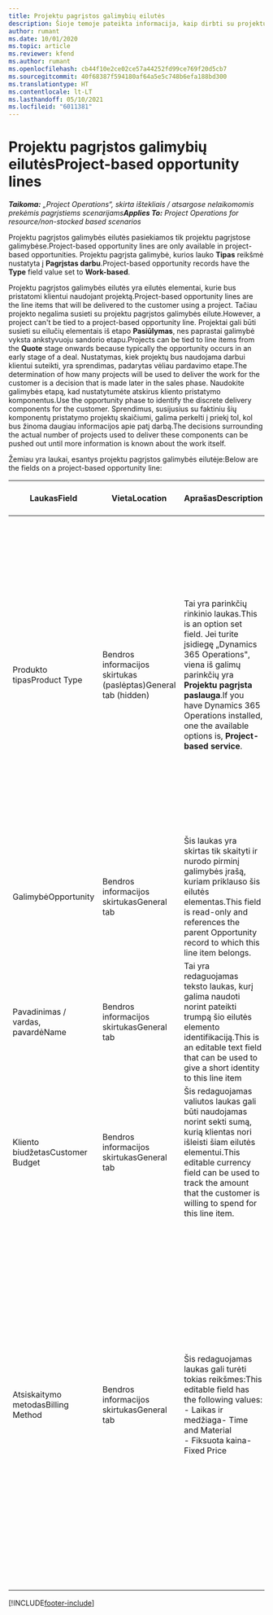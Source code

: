 ```yaml
---
title: Projektu pagrįstos galimybių eilutės
description: Šioje temoje pateikta informacija, kaip dirbti su projektu pagrįstomis galimybių eilutėmis.
author: rumant
ms.date: 10/01/2020
ms.topic: article
ms.reviewer: kfend
ms.author: rumant
ms.openlocfilehash: cb44f10e2ce02ce57a44252fd99ce769f20d5cb7
ms.sourcegitcommit: 40f68387f594180af64a5e5c748b6efa188bd300
ms.translationtype: HT
ms.contentlocale: lt-LT
ms.lasthandoff: 05/10/2021
ms.locfileid: "6011381"
---
```

# <a name="project-based-opportunity-lines"></a><span data-ttu-id="1e0e6-103">Projektu pagrįstos galimybių eilutės</span><span class="sxs-lookup"><span data-stu-id="1e0e6-103">Project-based opportunity lines</span></span>

<span data-ttu-id="1e0e6-104">_**Taikoma:** „Project Operations“, skirta ištekliais / atsargose nelaikomomis prekėmis pagrįstiems scenarijams_</span><span class="sxs-lookup"><span data-stu-id="1e0e6-104">_**Applies To:** Project Operations for resource/non-stocked based scenarios_</span></span>


<span data-ttu-id="1e0e6-105">Projektu pagrįstos galimybės eilutės pasiekiamos tik projektu pagrįstose galimybėse.</span><span class="sxs-lookup"><span data-stu-id="1e0e6-105">Project-based opportunity lines are only available in project-based opportunities.</span></span> <span data-ttu-id="1e0e6-106">Projektu pagrįsta galimybė, kurios lauko **Tipas** reikšmė nustatyta į **Pagrįstas darbu**.</span><span class="sxs-lookup"><span data-stu-id="1e0e6-106">Project-based opportunity records have the **Type** field value set to **Work-based**.</span></span>

<span data-ttu-id="1e0e6-107">Projektu pagrįstos galimybės eilutės yra eilutės elementai, kurie bus pristatomi klientui naudojant projektą.</span><span class="sxs-lookup"><span data-stu-id="1e0e6-107">Project-based opportunity lines are the line items that will be delivered to the customer using a project.</span></span> <span data-ttu-id="1e0e6-108">Tačiau projekto negalima susieti su projektu pagrįstos galimybės eilute.</span><span class="sxs-lookup"><span data-stu-id="1e0e6-108">However, a project can't be tied to a project-based opportunity line.</span></span> <span data-ttu-id="1e0e6-109">Projektai gali būti susieti su eilučių elementais iš etapo **Pasiūlymas**, nes paprastai galimybė vyksta ankstyvuoju sandorio etapu.</span><span class="sxs-lookup"><span data-stu-id="1e0e6-109">Projects can be tied to line items from the **Quote** stage onwards because typically the opportunity occurs in an early stage of a deal.</span></span> <span data-ttu-id="1e0e6-110">Nustatymas, kiek projektų bus naudojama darbui klientui suteikti, yra sprendimas, padarytas vėliau pardavimo etape.</span><span class="sxs-lookup"><span data-stu-id="1e0e6-110">The determination of how many projects will be used to deliver the work for the customer is a decision that is made later in the sales phase.</span></span> <span data-ttu-id="1e0e6-111">Naudokite galimybės etapą, kad nustatytumėte atskirus kliento pristatymo komponentus.</span><span class="sxs-lookup"><span data-stu-id="1e0e6-111">Use the opportunity phase to identify the discrete delivery components for the customer.</span></span> <span data-ttu-id="1e0e6-112">Sprendimus, susijusius su faktiniu šių komponentų pristatymo projektų skaičiumi, galima perkelti į priekį tol, kol bus žinoma daugiau informacijos apie patį darbą.</span><span class="sxs-lookup"><span data-stu-id="1e0e6-112">The decisions surrounding the actual number of projects used to deliver these components can be pushed out until more information is known about the work itself.</span></span>

<span data-ttu-id="1e0e6-113">Žemiau yra laukai, esantys projektu pagrįstos galimybės eilutėje:</span><span class="sxs-lookup"><span data-stu-id="1e0e6-113">Below are the fields on a project-based opportunity line:</span></span>

| <span data-ttu-id="1e0e6-114">**Laukas**</span><span class="sxs-lookup"><span data-stu-id="1e0e6-114">**Field**</span></span> | <span data-ttu-id="1e0e6-115">**Vieta**</span><span class="sxs-lookup"><span data-stu-id="1e0e6-115">**Location**</span></span> | <span data-ttu-id="1e0e6-116">**Aprašas**</span><span class="sxs-lookup"><span data-stu-id="1e0e6-116">**Description**</span></span> | <span data-ttu-id="1e0e6-117">**Tolesnis poveikis**</span><span class="sxs-lookup"><span data-stu-id="1e0e6-117">**Downstream impact**</span></span> |
| --- | --- | --- | --- |
| <span data-ttu-id="1e0e6-118">Produkto tipas</span><span class="sxs-lookup"><span data-stu-id="1e0e6-118">Product Type</span></span> | <span data-ttu-id="1e0e6-119">Bendros informacijos skirtukas (paslėptas)</span><span class="sxs-lookup"><span data-stu-id="1e0e6-119">General tab (hidden)</span></span> | <span data-ttu-id="1e0e6-120">Tai yra parinkčių rinkinio laukas.</span><span class="sxs-lookup"><span data-stu-id="1e0e6-120">This is an option set field.</span></span> <span data-ttu-id="1e0e6-121">Jei turite įsidiegę „Dynamics 365 Operations", viena iš galimų parinkčių yra **Projektu pagrįsta paslauga**.</span><span class="sxs-lookup"><span data-stu-id="1e0e6-121">If you have Dynamics 365 Operations installed, one the available options is, **Project-based service**.</span></span>  | <span data-ttu-id="1e0e6-122">Šio lauko reikšmė nustatoma kaip **Projektu pagrįsta paslauga**, kai galimybėje kuriate projektu pagrįstos galimybės eilutę pagal projektu pagrįstų eilučių tinklelį.</span><span class="sxs-lookup"><span data-stu-id="1e0e6-122">The value of this field is set to **Project-based service** when you create the project-based opportunity line from the project-based lines grid on the Opportunity.</span></span> <br> <span data-ttu-id="1e0e6-123">Jei šią reikšmę pakeisite arba perrašysite, projekto funkcijos nebus įjungtos jūsų projektu pagrįstų eilučių elementuose.</span><span class="sxs-lookup"><span data-stu-id="1e0e6-123">If you change or override this value, the project functionality won't be enabled on your project-based line items.</span></span> |
| <span data-ttu-id="1e0e6-124">Galimybė</span><span class="sxs-lookup"><span data-stu-id="1e0e6-124">Opportunity</span></span> | <span data-ttu-id="1e0e6-125">Bendros informacijos skirtukas</span><span class="sxs-lookup"><span data-stu-id="1e0e6-125">General tab</span></span> | <span data-ttu-id="1e0e6-126">Šis laukas yra skirtas tik skaityti ir nurodo pirminį galimybės įrašą, kuriam priklauso šis eilutės elementas.</span><span class="sxs-lookup"><span data-stu-id="1e0e6-126">This field is read-only and references the parent Opportunity record to which this line item belongs.</span></span> | <span data-ttu-id="1e0e6-127">Nėra jokio tolesnio šio lauko poveikio.</span><span class="sxs-lookup"><span data-stu-id="1e0e6-127">There is no downstream impact of this field.</span></span> |
| <span data-ttu-id="1e0e6-128">Pavadinimas / vardas, pavardė</span><span class="sxs-lookup"><span data-stu-id="1e0e6-128">Name</span></span> | <span data-ttu-id="1e0e6-129">Bendros informacijos skirtukas</span><span class="sxs-lookup"><span data-stu-id="1e0e6-129">General tab</span></span> | <span data-ttu-id="1e0e6-130">Tai yra redaguojamas teksto laukas, kurį galima naudoti norint pateikti trumpą šio eilutės elemento identifikaciją.</span><span class="sxs-lookup"><span data-stu-id="1e0e6-130">This is an editable text field that can be used to give a short identity to this line item</span></span> | <span data-ttu-id="1e0e6-131">Ši reikšmė perkeliama į pasiūlymo eilutę, kai kuriate pasiūlymą iš šios galimybės</span><span class="sxs-lookup"><span data-stu-id="1e0e6-131">This value is carried over to the quote line when you create a quote from this opportunity</span></span> |
| <span data-ttu-id="1e0e6-132">Kliento biudžetas</span><span class="sxs-lookup"><span data-stu-id="1e0e6-132">Customer Budget</span></span> | <span data-ttu-id="1e0e6-133">Bendros informacijos skirtukas</span><span class="sxs-lookup"><span data-stu-id="1e0e6-133">General tab</span></span> | <span data-ttu-id="1e0e6-134">Šis redaguojamas valiutos laukas gali būti naudojamas norint sekti sumą, kurią klientas nori išleisti šiam eilutės elementui.</span><span class="sxs-lookup"><span data-stu-id="1e0e6-134">This editable currency field can be used to track the amount that the customer is willing to spend for this line item.</span></span> | <span data-ttu-id="1e0e6-135">Ši reikšmė perkeliama į atitinkamą pasiūlymo lauką, kai kuriate pasiūlymą iš šios galimybės</span><span class="sxs-lookup"><span data-stu-id="1e0e6-135">This value is carried over to the corresponding field on the quote line when you create a quote from this opportunity</span></span> |
| <span data-ttu-id="1e0e6-136">Atsiskaitymo metodas</span><span class="sxs-lookup"><span data-stu-id="1e0e6-136">Billing Method</span></span> | <span data-ttu-id="1e0e6-137">Bendros informacijos skirtukas</span><span class="sxs-lookup"><span data-stu-id="1e0e6-137">General tab</span></span> | <span data-ttu-id="1e0e6-138">Šis redaguojamas laukas gali turėti tokias reikšmes:</span><span class="sxs-lookup"><span data-stu-id="1e0e6-138">This editable field has the following values:</span></span></br><span data-ttu-id="1e0e6-139">- Laikas ir medžiaga</span><span class="sxs-lookup"><span data-stu-id="1e0e6-139">- Time and Material</span></span></br><span data-ttu-id="1e0e6-140">- Fiksuota kaina</span><span class="sxs-lookup"><span data-stu-id="1e0e6-140">- Fixed Price</span></span> | <span data-ttu-id="1e0e6-141">Ši reikšmė perkeliama į atitinkamą pasiūlymo lauką, kai kuriate pasiūlymą iš šios galimybės.</span><span class="sxs-lookup"><span data-stu-id="1e0e6-141">This value is carried over to the corresponding field on the quote line when you create a quote from this opportunity.</span></span> <span data-ttu-id="1e0e6-142">Sukūrus pasiūlymo eilutę laukas užrakinamas ir jo negalima keisti.</span><span class="sxs-lookup"><span data-stu-id="1e0e6-142">After the quote line is created, the field is locked and can't be changed.</span></span> <span data-ttu-id="1e0e6-143">Šiam laukui reikšmę priskirkite kaip įmanoma tiksliau.</span><span class="sxs-lookup"><span data-stu-id="1e0e6-143">Assign this field value as accurately as possible.</span></span> <span data-ttu-id="1e0e6-144">Jei norite pakeisti šio lauko reikšmę pasiūlymo eilutėje, panaikinkite ir iš naujo sukurkite pasiūlymo eilutę.</span><span class="sxs-lookup"><span data-stu-id="1e0e6-144">If you need to change the value of this field on the quote line, delete and re-create the quote line.</span></span> |


[!INCLUDE[footer-include](../includes/footer-banner.md)]